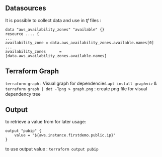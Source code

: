 ## Datasources
It is possible to collect data and use in *tf* files : 
```
data "aws_availability_zones" "available" {}
resource .... {
...
availability_zone = data.aws_availability_zones.available.names[0]
...
availability_zones      = [data.aws_availability_zones.available.names]
```
## Terraform Graph
`terraform graph` : Visual graph for dependencies
`apt install graphviz` & `terraform graph | dot -Tpng > graph.png` : create png file for visual dependency tree
## Output
to retrieve a value from for later usage:
```
output "pubip" {
    value = "${aws.instance.firstdemo.public.ip}"
}
```
to use output value : `terraform output pubip`
